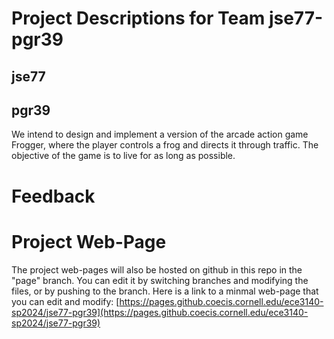 # Project Descriptions for Team jse77-pgr39

## jse77
## pgr39
We intend to design and implement a version of the arcade action game Frogger, where the player controls a frog and directs it through traffic. The objective of the game is to live for as long as possible. 
# Feedback
# Project Web-Page

The project web-pages will also be hosted on github in this repo in the "page" branch. You can edit it by switching branches and modifying the files, or by pushing to the branch. Here is a link to a minmal web-page that you can edit and modify: [https://pages.github.coecis.cornell.edu/ece3140-sp2024/jse77-pgr39](https://pages.github.coecis.cornell.edu/ece3140-sp2024/jse77-pgr39)
